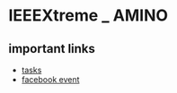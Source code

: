 # IEEEXtreme _ AMINO
## important links
* [tasks](https://csacademy.com/contest/archive/tasks/)
* [facebook event](https://www.facebook.com/events/2126939873995804/?action_history=%22[%7B%5C%22surface%5C%22%3A%5C%22messaging%5C%22%2C%5C%22mechanism%5C%22%3A%5C%22attachment%5C%22%2C%5C%22extra_data%5C%22%3A%7B%7D%7D]%22)


